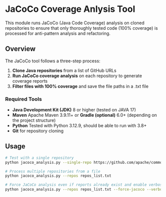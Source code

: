 # JaCoCo Coverage Anlysis Tool

This module runs JaCoCo (Java Code Coverage) analysis on cloned repositories to ensure that only thoroughly tested code (100% coverage) is processed for anti-pattern analysis and refactoring.

## Overview

The JaCoCo tool follows a three-step process:

1. **Clone Java repositories** from a list of GitHub URLs
2. **Run JaCoCo coverage analysis** on each repository to generate coverage reports
3. **Filter files with 100% coverage** and save the file paths in a .txt file

### Required Tools

- **Java Development Kit (JDK)** 8 or higher (tested on JAVA 17)
- **Maven** Apache Maven 3.9.11+ or **Gradle (optional)** 6.0+ (depending on the project structure)
- **Python** Tested with Python 3.12.9, should be able to run with 3.8+
- **Git** for repository cloning


## Usage

```bash
# Test with a single repository
python jacoco_analysis.py --single-repo https://github.com/apache/commons-lang

# Process multiple repositories from a file
python jacoco_analysis.py --repos repos_list.txt

# Force JaCoCo analysis even if reports already exist and enable verbose logging  
python jacoco_analysis.py --repos repos_list.txt --force-jacoco --verbose
```